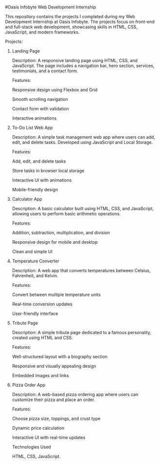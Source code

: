 #Oasis Infobyte Web Development Internship

This repository contains the projects I completed during my Web Development Internship at Oasis Infobyte. The projects focus on front-end and full-stack web development, showcasing skills in HTML, CSS, JavaScript, and modern frameworks.

Projects:

1. Landing Page

      Description:
      A responsive landing page using HTML, CSS, and JavaScript. The page includes a navigation bar, hero section, services, testimonials, and a contact form.
      
      Features:
      
      Responsive design using Flexbox and Grid
      
      Smooth scrolling navigation
      
      Contact form with validation
      
      Interactive animations


2. To-Do List Web App

    Description:
    A simple task management web app where users can add, edit, and delete tasks. Developed using JavaScript and Local Storage.
    
    Features:
    
    Add, edit, and delete tasks
    
    Store tasks in browser local storage
    
    Interactive UI with animations
    
    Mobile-friendly design

3. Calculator App

    Description:
    A basic calculator built using HTML, CSS, and JavaScript, allowing users to perform basic arithmetic operations.
    
    Features:
    
    Addition, subtraction, multiplication, and division
    
    Responsive design for mobile and desktop
    
    Clean and simple UI

4. Temperature Converter

    Description:
    A web app that converts temperatures between Celsius, Fahrenheit, and Kelvin.
    
    Features:
    
    Convert between multiple temperature units
    
    Real-time conversion updates
    
    User-friendly interface

5. Tribute Page

    Description:
    A simple tribute page dedicated to a famous personality, created using HTML and CSS.
    
    Features:
    
    Well-structured layout with a biography section
    
    Responsive and visually appealing design
    
    Embedded images and links

6. Pizza Order App

    Description:
    A web-based pizza ordering app where users can customize their pizza and place an order.
    
    Features:
    
    Choose pizza size, toppings, and crust type

    Dynamic price calculation
    
    Interactive UI with real-time updates
    
    Technologies Used
    
    HTML, CSS, JavaScript.
